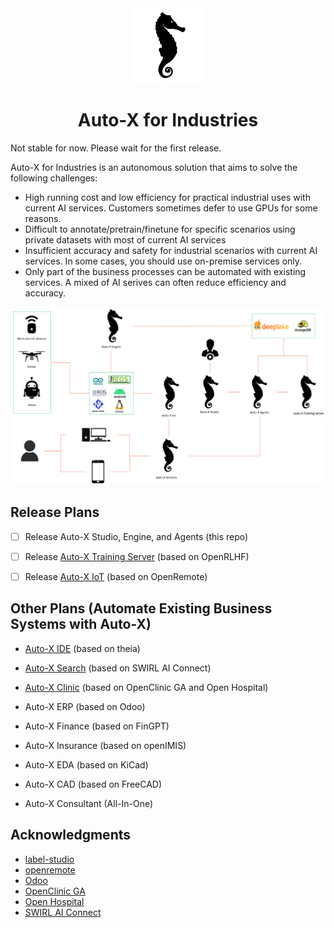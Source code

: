 <div align="center">
  <img src="assets/logo.png" height="120">
</div>
<div align="center">
  <h1>Auto-X for Industries</h1>
</div>

Not stable for now. Please wait for the first release.

Auto-X for Industries is an autonomous solution that aims to solve the following challenges:

- High running cost and low efficiency for practical industrial uses with current AI services. Customers sometimes defer to use GPUs for some reasons.
- Difficult to annotate/pretrain/finetune for specific scenarios using private datasets with most of current AI services
- Insufficient accuracy and safety for industrial scenarios with current AI services. In some cases, you should use on-premise services only.
- Only part of the business processes can be automated with existing services. A mixed of AI serives can often reduce efficiency and accuracy. 

<div  align="center">
  <img src="assets/framework.png" width="800"/>
</div>

## Release Plans

- [ ] Release Auto-X Studio, Engine, and Agents (this repo)

- [ ] Release [Auto-X Training Server](https://github.com/HairongWu/Auto-X-Training-Server) (based on OpenRLHF)
- [ ] Release [Auto-X IoT](https://github.com/HairongWu/Auto-X-IoT) (based on OpenRemote)
  
## Other Plans (Automate Existing Business Systems with Auto-X)

- [Auto-X IDE](https://github.com/HairongWu/Auto-X-IDE) (based on theia)
- [Auto-X Search](https://github.com/HairongWu/Auto-X-Search) (based on SWIRL AI Connect)
- [Auto-X Clinic](https://github.com/HairongWu/AutoX-Clinic) (based on OpenClinic GA and Open Hospital)
- Auto-X ERP (based on Odoo)
- Auto-X Finance (based on FinGPT)
- Auto-X Insurance (based on openIMIS)
- Auto-X EDA (based on KiCad)
- Auto-X CAD (based on FreeCAD)

- Auto-X Consultant (All-In-One)

## Acknowledgments

- [label-studio](https://github.com/HumanSignal/label-studio)
- [openremote](https://github.com/openremote/openremote)
- [Odoo](https://github.com/odoo/odoo)
- [OpenClinic GA](https://sourceforge.net/projects/open-clinic/)
- [Open Hospital](https://github.com/informatici/openhospital)
- [SWIRL AI Connect](https://github.com/swirlai/swirl-search)